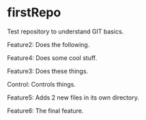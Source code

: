 # firstRepo
Test repository to understand GIT basics.

Feature2: Does the following.

Feature4: Does some cool stuff.

Feature3: Does these things.

Control: Controls things.

Feature5: Adds 2 new files in its own directory.

Feature6: The final feature.